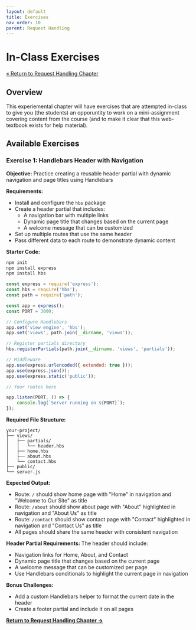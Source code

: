 ```yaml
---
layout: default
title: Exercises
nav_order: 10
parent: Request Handling
---
```


# In-Class Exercises

[&laquo; Return to Request Handling Chapter](index.md)

## Overview

This experiemental chapter will have exercises that are attempted in-class to give you (the students) an opporuntity to work on a mini-assignment covering content from the course (and to make it clear that this web-textbook exists for help material).



## Available Exercises

### Exercise 1: Handlebars Header with Navigation

**Objective:** Practice creating a reusable header partial with dynamic navigation and page titles using Handlebars

**Requirements:**
- Install and configure the `hbs` package
- Create a header partial that includes:
  - A navigation bar with multiple links
  - Dynamic page title that changes based on the current page
  - A welcome message that can be customized
- Set up multiple routes that use the same header
- Pass different data to each route to demonstrate dynamic content

**Starter Code:**
```bash
npm init
npm install express
npm install hbs
```

```javascript
const express = require('express');
const hbs = require('hbs');
const path = require('path');

const app = express();
const PORT = 3000;

// Configure Handlebars
app.set('view engine', 'hbs');
app.set('views', path.join(__dirname, 'views'));

// Register partials directory
hbs.registerPartials(path.join(__dirname, 'views', 'partials'));

// Middleware
app.use(express.urlencoded({ extended: true }));
app.use(express.json());
app.use(express.static('public'));

// Your routes here

app.listen(PORT, () => {
    console.log(`Server running on ${PORT}`);
});
```

**Required File Structure:**
```
your-project/
├── views/
│   ├── partials/
│   │   └── header.hbs
│   ├── home.hbs
│   ├── about.hbs
│   └── contact.hbs
├── public/
└── server.js
```

**Expected Output:**
- Route: `/` should show home page with "Home" in navigation and "Welcome to Our Site" as title
- Route: `/about` should show about page with "About" highlighted in navigation and "About Us" as title  
- Route: `/contact` should show contact page with "Contact" highlighted in navigation and "Contact Us" as title
- All pages should share the same header with consistent navigation

**Header Partial Requirements:**
The header should include:
- Navigation links for Home, About, and Contact
- Dynamic page title that changes based on the current page
- A welcome message that can be customized per page
- Use Handlebars conditionals to highlight the current page in navigation

**Bonus Challenges:**
- Add a custom Handlebars helper to format the current date in the header
- Create a footer partial and include it on all pages




**[Return to Request Handling Chapter →](index.md)**

